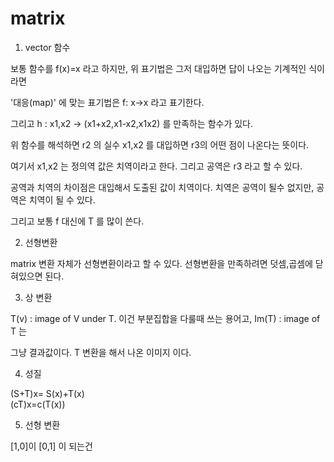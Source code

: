 # matrix 

1. vector 함수

보통 함수를 f(x)=x 라고 하지만, 위 표기법은 그저 대입하면 답이 나오는 기계적인 식이라면   

'대응(map)' 에 맞는 표기법은 f: x->x 라고 표기한다.  

그리고 h : x1,x2 -> (x1+x2,x1-x2,x1x2) 를 만족하는 함수가 있다.   

위 함수를 해석하면 r2 의 실수 x1,x2 를 대입하면 r3의 어떤 점이 나온다는 뜻이다.  

여기서 x1,x2 는 정의역 값은 치역이라고 한다. 그리고 공역은 r3 라고 할 수 있다.  

공역과 치역의 차이점은 대입해서 도출된 값이 치역이다. 치역은 공역이 될수 없지만, 공역은 치역이 될 수 있다.  

그리고 보통 f 대신에 T 를 많이 쓴다.  

2. 선형변환 

matrix 변환 자체가 선형변환이라고 할 수 있다. 선형변환을 만족하려면 덧셈,곱셈에 닫혀있으면 된다.  

3. 상 변환

T(v) : image of V under T. 이건 부분집합을 다룰때 쓰는 용어고, Im(T) : image of T 는  

그냥 결과값이다. T 변환을 해서 나온 이미지 이다. 

4. 성질

(S+T)x= S(x)+T(x)   
(cT)x=c(T(x))  

5. 선형 변환

[1,0]이 [0,1] 이 되는건 




